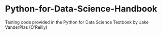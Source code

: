 # Python-for-Data-Science-Handbook
Testing code provided in the Python for Data Science Textbook by Jake VanderPlas (O'Reilly)
